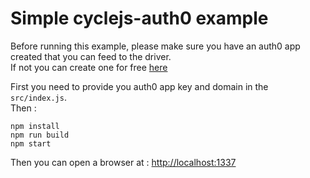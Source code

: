 # Simple cyclejs-auth0 example

Before running this example, please make sure you have an auth0 app created that you can feed to the driver.  
If not you can create one for free [here](https://auth0.com/)

First you need to provide you auth0 app key and domain in the `src/index.js`.  
Then : 

    npm install
    npm run build
    npm start

Then you can open a browser at : [http://localhost:1337](http://localhost:1337)

